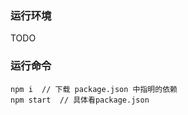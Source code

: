 ### 运行环境

TODO

### 运行命令

```node
npm i  // 下载 package.json 中指明的依赖
npm start  // 具体看package.json
```
